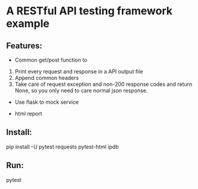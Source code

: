 # A RESTful API testing framework example

## Features:

* Common get/post function to 

1. Print every request and response in a API output file
2. Append common headers
3. Take care of request exception and non-200 response codes and return None, so you only need to care normal json response.
        
* Use flask to mock service

* html report
    
## Install:

pip install -U pytest requests pytest-html ipdb

## Run:

pytest
